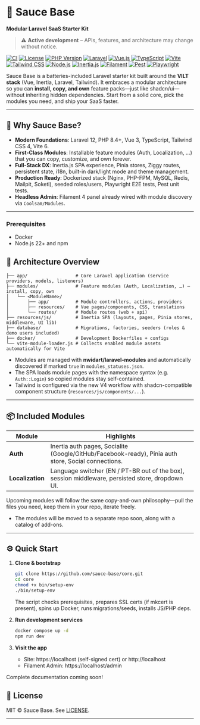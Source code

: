 # 🍯 Sauce Base

**Modular Laravel SaaS Starter Kit**

> ⚠️ **Active development** – APIs, features, and architecture may change without notice.

[![CI](https://github.com/sauce-base/core/actions/workflows/ci.yml/badge.svg)](https://github.com/sauce-base/core/actions/workflows/ci.yml)
[![License](https://img.shields.io/badge/license-MIT-blue.svg)](LICENSE)
[![PHP Version](https://img.shields.io/badge/PHP-8.4%2B-777BB4?logo=php&logoColor=white)](https://php.net)
[![Laravel](https://img.shields.io/badge/Laravel-12.0-FF2D20?logo=laravel&logoColor=white)](https://laravel.com)
[![Vue.js](https://img.shields.io/badge/Vue.js-3.4-4FC08D?logo=vue.js&logoColor=white)](https://vuejs.org)
[![TypeScript](https://img.shields.io/badge/TypeScript-5.8-3178C6?logo=typescript&logoColor=white)](https://typescriptlang.org)
[![Vite](https://img.shields.io/badge/Vite-6.2-646CFF?logo=vite&logoColor=white)](https://vitejs.dev)
[![Tailwind CSS](https://img.shields.io/badge/Tailwind%20CSS-4.1-06B6D4?logo=tailwind-css&logoColor=white)](https://tailwindcss.com)
[![Node.js](https://img.shields.io/badge/Node.js-22.0%2B-339933?logo=node.js&logoColor=white)](https://nodejs.org)
[![Inertia.js](https://img.shields.io/badge/Inertia.js-2.0-9553E9?logo=inertia&logoColor=white)](https://inertiajs.com)
[![Filament](https://img.shields.io/badge/Filament-4.0-10B981?logo=filament&logoColor=white)](https://filamentphp.com)
[![Pest](https://img.shields.io/badge/Pest-2.0-FF4785?logo=pest&logoColor=white)](https://pestphp.com)
[![Playwright](https://img.shields.io/badge/Playwright-1.40-000000?logo=playwright&logoColor=white)](https://playwright.dev)

Sauce Base is a batteries-included Laravel starter kit built around the **VILT stack** (Vue, Inertia, Laravel, Tailwind). It embraces a modular architecture so you can
**install, copy, and own** feature packs—just like shadcn/ui—without inheriting hidden dependencies. Start from a solid core, pick the modules you need, and ship your SaaS
faster.

---

## 🚀 Why Sauce Base?

- **Modern Foundations**: Laravel 12, PHP 8.4+, Vue 3, TypeScript, Tailwind CSS 4, Vite 6.
- **First-Class Modules**: Installable feature modules (Auth, Localization, …) that you can copy, customize, and own forever.
- **Full-Stack DX**: Inertia.js SPA experience, Pinia stores, Ziggy routes, persistent state, i18n, built-in dark/light mode and theme management.
- **Production Ready**: Dockerized stack (Nginx, PHP-FPM, MySQL, Redis, Mailpit, Soketi), seeded roles/users, Playwright E2E tests, Pest unit tests.
- **Headless Admin**: Filament 4 panel already wired with module discovery via `Coolsam/Modules`.

---

### Prerequisites

- Docker
- Node.js 22+ and npm

## 🧱 Architecture Overview

```
├── app/                  # Core Laravel application (service providers, models, listeners)
├── modules/              # Feature modules (Auth, Localization, …) – install, copy, own
│   └── <ModuleName>/
│       ├── app/          # Module controllers, actions, providers
│       ├── resources/    # Vue pages/components, CSS, translations
│       └── routes/       # Module routes (web + api)
├── resources/js/         # Inertia SPA (layouts, pages, Pinia stores, middleware, UI lib)
├── database/             # Migrations, factories, seeders (roles & demo users included)
├── docker/               # Development Dockerfiles + configs
└── vite-module-loader.js # Collects enabled module assets automatically for Vite
```

- Modules are managed with **nwidart/laravel-modules** and automatically discovered if marked `true` in `modules_statuses.json`.
- The SPA loads module pages with the namespace syntax (e.g. `Auth::Login`) so copied modules stay self-contained.
- Tailwind is configured via the new V4 workflow with shadcn-compatible component structure (`resources/js/components/...`).

---

## 📦 Included Modules

| Module           | Highlights                                                                                          |
| ---------------- | --------------------------------------------------------------------------------------------------- |
| **Auth**         | Inertia auth pages, Socialite (Google/GitHub/Facebook-ready), Pinia auth store, Social connections. |
| **Localization** | Language switcher (EN / PT-BR out of the box), session middleware, persisted store, dropdown UI.    |

Upcoming modules will follow the same copy-and-own philosophy—pull the files you need, keep them in your repo, iterate freely.

- The modules will be moved to a separate repo soon, along with a catalog of add-ons.

---

## ⚙️ Quick Start

1. **Clone & bootstrap**

    ```bash
    git clone https://github.com/sauce-base/core.git
    cd core
    chmod +x bin/setup-env
    ./bin/setup-env
    ```

    The script checks prerequisites, prepares SSL certs (if mkcert is present), spins up Docker, runs migrations/seeds, installs JS/PHP deps.

2. **Run development services**

    ```bash
    docker compose up -d
    npm run dev
    ```

3. **Visit the app**
    - Site: https://localhost (self-signed cert) or http://localhost
    - Filament Admin: https://localhost/admin

Complete documentation coming soon!

## 📄 License

MIT © Sauce Base. See [LICENSE](LICENSE).

---
